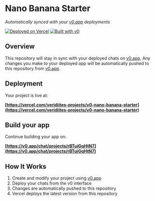 # Nano Banana Starter

*Automatically synced with your [v0.app](https://v0.app) deployments*

[![Deployed on Vercel](https://img.shields.io/badge/Deployed%20on-Vercel-black?style=for-the-badge&logo=vercel)](https://vercel.com/veridiites-projects/v0-nano-banana-starter)
[![Built with v0](https://img.shields.io/badge/Built%20with-v0.app-black?style=for-the-badge)](https://v0.app/chat/projects/rBTuiGqHtN7)

## Overview

This repository will stay in sync with your deployed chats on [v0.app](https://v0.app).
Any changes you make to your deployed app will be automatically pushed to this repository from [v0.app](https://v0.app).

## Deployment

Your project is live at:

**[https://vercel.com/veridiites-projects/v0-nano-banana-starter](https://vercel.com/veridiites-projects/v0-nano-banana-starter)**

## Build your app

Continue building your app on:

**[https://v0.app/chat/projects/rBTuiGqHtN7](https://v0.app/chat/projects/rBTuiGqHtN7)**

## How It Works

1. Create and modify your project using [v0.app](https://v0.app)
2. Deploy your chats from the v0 interface
3. Changes are automatically pushed to this repository
4. Vercel deploys the latest version from this repository
